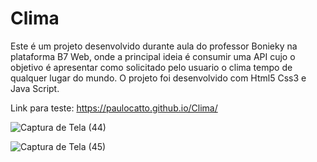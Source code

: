 # Clima

Este é um projeto desenvolvido durante aula do professor Bonieky na plataforma B7 Web, onde a principal ideia é consumir uma API cujo o objetivo é apresentar como solicitado pelo usuario o clima tempo de qualquer lugar do mundo.
O projeto foi desenvolvido com Html5 Css3 e Java Script.

Link para teste: https://paulocatto.github.io/Clima/

![Captura de Tela (44)](https://user-images.githubusercontent.com/108766424/233853523-767af49c-bd8a-46d3-b708-acb5a530518f.png)

![Captura de Tela (45)](https://user-images.githubusercontent.com/108766424/233853689-a5ef4198-e24e-4abd-88e8-96305d029a35.png)
